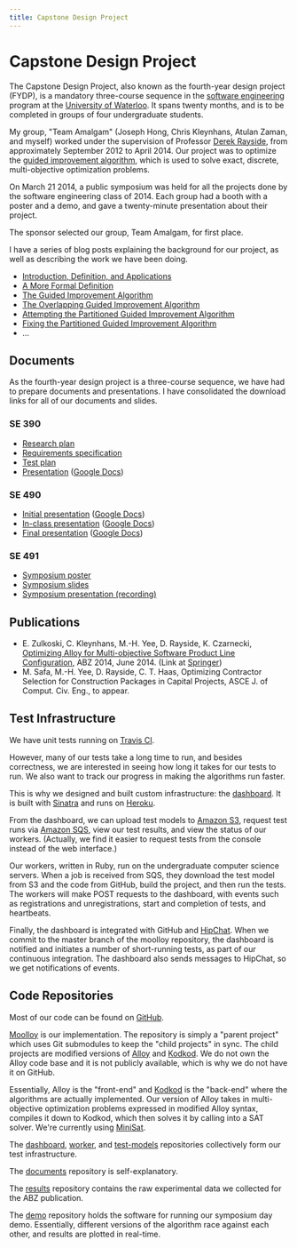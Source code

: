 ```yaml
---
title: Capstone Design Project
---
```


Capstone Design Project
=======================

The Capstone Design Project, also known as the fourth-year design project
(FYDP), is a mandatory three-course sequence in the [software
engineering][softeng] program at the [University of Waterloo][uw]. It spans
twenty months, and is to be completed in groups of four undergraduate students.

My group, "Team Amalgam" (Joseph Hong, Chris Kleynhans, Atulan Zaman, and
myself) worked under the supervision of Professor [Derek Rayside][rayside], from
approximately September 2012 to April 2014. Our project was to optimize the
[guided improvement algorithm][gia], which is used to solve exact, discrete,
multi-objective optimization problems.

On March 21 2014, a public symposium was held for all the projects done by the
software engineering class of 2014. Each group had a booth with a poster and
a demo, and gave a twenty-minute presentation about their project.

The sponsor selected our group, Team Amalgam, for first place.

I have a series of blog posts explaining the background for our project, as well
as describing the work we have been doing.

* [Introduction, Definition, and Applications][fydp1]
* [A More Formal Definition][fydp2]
* [The Guided Improvement Algorithm][fydp3]
* [The Overlapping Guided Improvement Algorithm][fydp4]
* [Attempting the Partitioned Guided Improvement Algorithm][fydp5]
* [Fixing the Partitioned Guided Improvement Algorithm][fydp6]
* ...

[softeng]: http://www.softeng.uwaterloo.ca
[uw]: http://www.uwaterloo.ca
[rayside]: https://ece.uwaterloo.ca/~drayside/
[gia]: http://dspace.mit.edu/handle/1721.1/46322

[fydp1]: /blog/fydp1.html
[fydp2]: /blog/fydp2.html
[fydp3]: /blog/fydp3.html
[fydp4]: /blog/fydp4.html
[fydp5]: /blog/fydp5.html
[fydp6]: /blog/fydp6.html


Documents
---------

As the fourth-year design project is a three-course sequence, we have had to
prepare documents and presentations. I have consolidated the download links for
all of our documents and slides.

### SE 390

* [Research plan][se390research]
* [Requirements specification][se390spec]
* [Test plan][se390test]
* [Presentation][se390demo] ([Google Docs][se390demogdoc])

### SE 490

* [Initial presentation][se490demo1] ([Google Docs][se490demo1gdoc])
* [In-class presentation][se490demo2] ([Google Docs][se490demo2gdoc])
* [Final presentation][se490demo3] ([Google Docs][se490demo3gdoc])

### SE 491

* [Symposium poster][se491poster]
* [Symposium slides][se491slides]
* [Symposium presentation (recording)][se491presentation]

## Publications

* E. Zulkoski, C. Kleynhans, M.-H. Yee, D. Rayside, K. Czarnecki, [Optimizing
  Alloy for Multi-objective Software Product Line Configuration][abz14], ABZ
  2014, June 2014. (Link at [Springer][abz14springer])
* M. Safa, M.-H. Yee, D. Rayside, C. T. Haas, Optimizing Contractor Selection
  for Construction Packages in Capital Projects, ASCE J. of Comput. Civ. Eng.,
  to appear.

[se390research]: https://github.com/TeamAmalgam/documents/raw/master/SE390/researchplan/main.pdf
[se390spec]: https://github.com/TeamAmalgam/documents/raw/master/SE390/specification/main.pdf
[se390test]: https://github.com/TeamAmalgam/documents/raw/master/SE390/testplan/main.pdf
[se390demo]: https://github.com/TeamAmalgam/documents/raw/master/SE390/presentation.pdf
[se390demogdoc]: https://docs.google.com/presentation/d/1zGx1J5eHd4aAshjmRSfFBRAD9i_n32bpyGt5Xqr1JOk/edit?usp=sharing

[se490demo1]: https://github.com/TeamAmalgam/documents/raw/master/SE490/demo1.pdf
[se490demo1gdoc]: https://docs.google.com/presentation/d/16wXxuOZ4Jini0sNlmOmRGqngEkKTX4QYpKaMHFR3CoQ/edit?usp=sharing
[se490demo2]: https://github.com/TeamAmalgam/documents/raw/master/SE490/demo2.pdf
[se490demo2gdoc]: https://drive.google.com/file/d/0Bw3yzRqsO67VNXYwVzA4ZUxQVjA/edit?usp=sharing
[se490demo3]: https://github.com/TeamAmalgam/documents/raw/master/SE490/demo3.pdf
[se490demo3gdoc]: https://docs.google.com/presentation/d/19AytM9VRAyXCwEt-K3wo2y_gZA9h0dX5RGBPBC7cg_s/edit?usp=sharing

[se491poster]: https://github.com/TeamAmalgam/documents/raw/master/SE491/poster.pdf
[se491slides]: https://github.com/TeamAmalgam/documents/raw/master/SE491/slides.pdf
[se491presentation]: http://livestream.com/itmsstudio/events/2850051/videos/51492316

[abz14]: http://gsd.uwaterloo.ca/node/569
[abz14springer]: http://link.springer.com/chapter/10.1007%2F978-3-662-43652-3_34


Test Infrastructure
-------------------

We have unit tests running on [Travis CI][travis].

However, many of our tests take a long time to run, and besides correctness, we
are interested in seeing how long it takes for our tests to run. We also want to
track our progress in making the algorithms run faster.

This is why we designed and built custom infrastructure: the [dashboard][]. It
is built with [Sinatra][] and runs on [Heroku][].

From the dashboard, we can upload test models to [Amazon S3][s3], request test
runs via [Amazon SQS][sqs], view our test results, and view the status of our
workers. (Actually, we find it easier to request tests from the console instead
of the web interface.)

Our workers, written in Ruby, run on the undergraduate computer science servers.
When a job is received from SQS, they download the test model from S3 and the
code from GitHub, build the project, and then run the tests. The workers will
make POST requests to the dashboard, with events such as registrations and
unregistrations, start and completion of tests, and heartbeats.

Finally, the dashboard is integrated with GitHub and [HipChat][hipchat]. When we
commit to the master branch of the moolloy repository, the dashboard is notified
and initiates a number of short-running tests, as part of our continuous
integration. The dashboard also sends messages to HipChat, so we get
notifications of events.

[travis]: https://travis-ci.org/TeamAmalgam/kodkod
[dashboard]: http://amalgam.herokuapp.com/

[sinatra]: http://www.sinatrarb.com/
[heroku]: https://www.heroku.com/
[s3]: http://aws.amazon.com/s3/
[sqs]: http://aws.amazon.com/sqs/
[hipchat]: https://www.hipchat.com/


Code Repositories
-----------------

Most of our code can be found on [GitHub][github].

[Moolloy][moolloy] is our implementation. The repository is simply a "parent
project" which uses Git submodules to keep the "child projects" in sync. The
child projects are modified versions of [Alloy][alloymit] and
[Kodkod][kodkodmit]. We do not own the Alloy code base and it is not publicly
available, which is why we do not have it on GitHub.

Essentially, Alloy is the "front-end" and [Kodkod][kodkod] is the "back-end"
where the algorithms are actually implemented. Our version of Alloy takes in
multi-objective optimization problems expressed in modified Alloy syntax,
compiles it down to Kodkod, which then solves it by calling into a SAT solver.
We're currently using [MiniSat][minisat].

The [dashboard][], [worker][], and [test-models][] repositories collectively
form our test infrastructure.

The [documents][] repository is self-explanatory.

The [results][] repository contains the raw experimental data we collected for
the ABZ publication.

The [demo][] repository holds the software for running our symposium day demo.
Essentially, different versions of the algorithm race against each other, and
results are plotted in real-time.

[github]: https://github.com/TeamAmalgam
[moolloy]: https://github.com/TeamAmalgam/moolloy
[kodkod]: https://github.com/TeamAmalgam/kodkod
[dashboard]: https://github.com/TeamAmalgam/dashboard
[worker]: https://github.com/TeamAmalgam/worker
[test-models]: https://github.com/TeamAmalgam/test-models
[documents]: https://github.com/TeamAmalgam/documents
[results]: https://github.com/TeamAmalgam/results
[demo]: https://github.com/TeamAmalgam/demo

[alloymit]: http://alloy.mit.edu/alloy/
[kodkodmit]: http://alloy.mit.edu/kodkod/
[minisat]: http://minisat.se/
